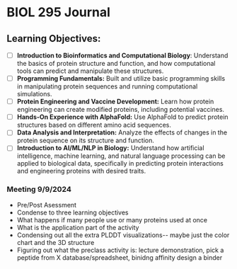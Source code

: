 # BIOL 295 Journal
## Learning Objectives:
- [ ] **Introduction to Bioinformatics and Computational Biology**: Understand the basics of protein structure and function, and how computational tools can predict and manipulate these structures.
- [ ] **Programming Fundamentals:** Built and utilize basic programming skills in manipulating protein sequences and running computational simulations.
- [ ] **Protein Engineering and Vaccine Development:** Learn how protein engineering can create modified proteins, including potential vaccines.
- [ ] **Hands-On Experience with AlphaFold:** Use AlphaFold to predict protein structures based on different amino acid sequences.
- [ ] **Data Analysis and Interpretation:** Analyze the effects of changes in the protein sequence on its structure and function.
- [ ] **Introduction to AI/ML/NLP in Biology:** Understand how artificial intelligence, machine learning, and natural language processing can be applied to biological data, specifically in predicting protein interactions and engineering proteins with desired traits.

### Meeting 9/9/2024
- Pre/Post Asessment
- Condense to three learning objectives
- What happens if many people use or many proteins used at once
- What is the application part of the activity
- Condensing out all the extra PLDDT visualizations-- maybe just the color chart and the 3D structure
- Figuring out what the preclass activity is: lecture demonstration, pick a peptide from X database/spreadsheet, binidng affinity design a binder
